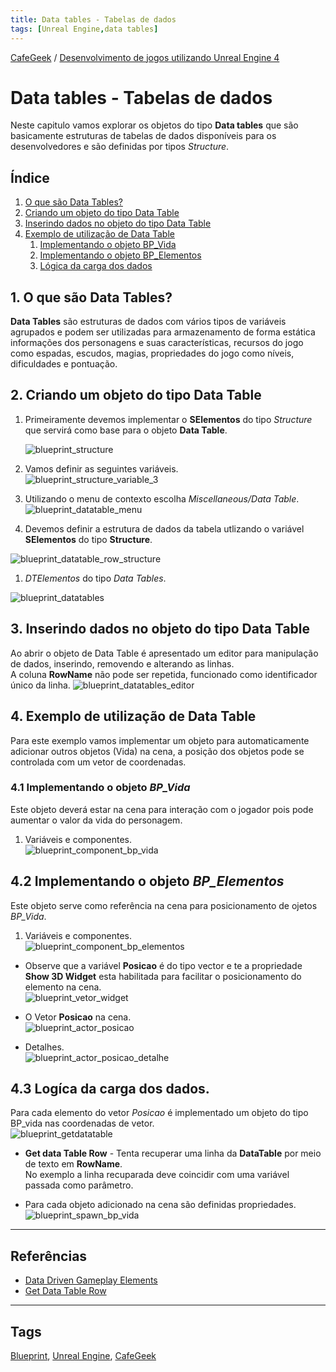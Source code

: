```yaml
---
title: Data tables - Tabelas de dados
tags: [Unreal Engine,data tables]
---
```


[CafeGeek](https://myerco.github.io/CafeGeek)  / [Desenvolvimento de jogos utilizando Unreal Engine 4](https://myerco.github.io/CafeGeek/ue4_blueprint/index.html)

# Data tables - Tabelas de dados
Neste capitulo vamos explorar os objetos do tipo **Data tables** que são basicamente estruturas de tabelas de dados disponíveis para os desenvolvedores e são definidas por tipos *Structure*.  

## Índice
1. [O que são Data Tables?](#1)
1. [Criando um objeto do tipo Data Table](#2)
1. [Inserindo dados no objeto do tipo Data Table](#3)
1. [Exemplo de utilização de Data Table](#4)
    1. [Implementando o objeto BP_Vida](#4.1)
    1. [Implementando o objeto BP_Elementos](#4.2)
    1. [Lógica da carga dos dados](#4.3)

<a name="1"></a>
## 1. O que são Data Tables?
**Data Tables** são estruturas de dados com vários tipos de variáveis agrupados e podem ser utilizadas para armazenamento de forma estática informações dos personagens e suas características, recursos do jogo como espadas, escudos, magias, propriedades do jogo como níveis, dificuldades e pontuação.

<a name="2"></a>
## 2. Criando um objeto do tipo Data Table
1. Primeiramente devemos implementar o **SElementos** do tipo *Structure* que servirá como base para o objeto **Data Table**.     

    ![blueprint_structure](imagens/estruturas/blueprint_structure.jpg)  
1. Vamos definir as seguintes variáveis.      
  ![blueprint_structure_variable_3](imagens/estruturas/blueprint_structure_variable_3.jpg)   
1. Utilizando o menu de contexto escolha *Miscellaneous/Data Table*.          
  ![blueprint_datatable_menu](imagens/estruturas/blueprint_datatable_menu.jpg)
1. Devemos definir a estrutura de dados da tabela utlizando o variável **SElementos** do tipo **Structure**.    

  ![blueprint_datatable_row_structure](imagens/estruturas/blueprint_datatable_row_structure.jpg)   
1. *DTElementos* do tipo *Data Tables*.   

  ![blueprint_datatables](imagens/estruturas/blueprint_datatables.jpg)

<a name="3"></a>
## 3. Inserindo dados no objeto do tipo Data Table
Ao abrir o objeto de Data Table é apresentado um editor para manipulação de dados, inserindo, removendo e alterando as linhas.  
A coluna **RowName** não pode ser repetida, funcionado como identificador único da linha.
![blueprint_datatables_editor](imagens/estruturas/blueprint_datatables_editor.jpg)

<a name="4"></a>
## 4. Exemplo de utilização de Data Table
Para este exemplo vamos implementar um objeto para automaticamente adicionar outros objetos (Vida) na cena, a posição dos objetos pode se controlada com um vetor de coordenadas.  

<a name="4.1"></a>
### 4.1 Implementando o objeto *BP_Vida*
Este objeto deverá estar na cena para interação com o jogador pois pode aumentar o valor da vida do personagem.
1. Variáveis e componentes.  
![blueprint_component_bp_vida](imagens/estruturas/blueprint_component_bp_vida.jpg)

<a name="4.2"></a>
## 4.2 Implementando o objeto *BP_Elementos*
Este objeto serve como referência na cena para posicionamento de ojetos *BP_Vida*.
1. Variáveis e componentes.   
![blueprint_component_bp_elementos](imagens/estruturas/blueprint_component_bp_elementos.jpg)
- Observe que a variável **Posicao** é do tipo vector e te a propriedade **Show 3D Widget** esta habilitada para facilitar o posicionamento do elemento na cena.  
![blueprint_vetor_widget](imagens/estruturas/blueprint_vetor_widget.jpg)   

- O Vetor **Posicao** na cena.   
![blueprint_actor_posicao](imagens/estruturas/blueprint_actor_posicao.jpg)

- Detalhes.   
![blueprint_actor_posicao_detalhe](imagens/estruturas/blueprint_actor_posicao_detalhe.jpg)

<a name="4.3"></a>
## 4.3 Logíca da carga dos dados.
Para cada elemento do vetor *Posicao* é implementado um objeto do tipo BP_vida nas coordenadas de vetor.   
![blueprint_getdatatable](imagens/estruturas/blueprint_getdatatable.jpg)

- **Get data Table Row** - Tenta recuperar uma linha da **DataTable** por meio de texto em **RowName**.  
No exemplo a linha recuparada deve coincidir com uma variável passada como parâmetro.

- Para cada objeto adicionado na cena são definidas propriedades.    
![blueprint_spawn_bp_vida](imagens/estruturas/blueprint_spawn_bp_vida.jpg)

***
## Referências
- [Data Driven Gameplay Elements](https://docs.unrealengine.com/en-US/InteractiveExperiences/DataDriven/index.html)
- [Get Data Table Row](https://docs.unrealengine.com/en-US/BlueprintAPI/Utilities/GetDataTableRow/index.html)

***
## Tags
[Blueprint](https://myerco.github.io/CafeGeek/ue4_blueprint/blueprint.html), [Unreal Engine](https://myerco.github.io/CafeGeek/ue4_blueprint/index.html), [CafeGeek](https://myerco.github.io/CafeGeek/)
